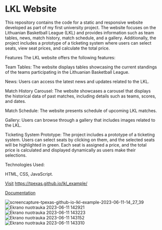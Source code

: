 # LKL Website
This repository contains the code for a static and responsive website developed as part of my first university project. The website focuses on the Lithuanian Basketball League (LKL) and provides information such as team tables, news, match history, match schedule, and a gallery. Additionally, the project includes a prototype of a ticketing system where users can select seats, view seat prices, and calculate the total price.

Features
The LKL website offers the following features:

Team Tables: The website displays tables showcasing the current standings of the teams participating in the Lithuanian Basketball League.

News: Users can access the latest news and updates related to the LKL.

Match History Carousel: The website showcases a carousel that displays the historical data of past matches, including details such as teams, scores, and dates.

Match Schedule: The website presents schedule of upcoming LKL matches.

Gallery: Users can browse through a gallery that includes images related to the LKL.

Ticketing System Prototype: The project includes a prototype of a ticketing system. Users can select seats by clicking on them, and the selected seats will be highlighted in green. Each seat is assigned a price, and the total price is calculated and displayed dynamically as users make their selections.

Technologies Used:

HTML, CSS, JavaScript.

[Visit](https://tpexas.github.io/lkl_example/) https://tpexas.github.io/lkl_example/

[Documentation](https://github.com/Tpexas/Tpexas.github.io/blob/main/lkl_example/description/Apra%C5%A1ymas.pdf)

![screencapture-tpexas-github-io-lkl-example-2023-06-11-14_27_39](https://github.com/Tpexas/Tpexas.github.io/assets/103386420/a7809f33-1d8c-41a4-a9f6-ea77c1fdb330)
![Ekrano nuotrauka 2023-06-11 142921](https://github.com/Tpexas/Tpexas.github.io/assets/103386420/c367f13d-c026-4c32-9445-1d94cce6899d)
![Ekrano nuotrauka 2023-06-11 143223](https://github.com/Tpexas/Tpexas.github.io/assets/103386420/9c30d96f-0747-4cee-a349-82e633df30a3)
![Ekrano nuotrauka 2023-06-11 143152](https://github.com/Tpexas/Tpexas.github.io/assets/103386420/d52b5bbe-6071-461e-a3ce-ac0ae6bf092c)
![Ekrano nuotrauka 2023-06-11 143310](https://github.com/Tpexas/Tpexas.github.io/assets/103386420/37fd3a62-3dc8-4c8a-a5bc-7d8eba5d79f1)
